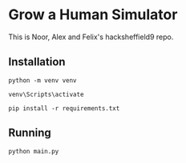 # Grow a Human Simulator

This is Noor, Alex and Felix's hacksheffield9 repo. 

## Installation

```
python -m venv venv
```

```
venv\Scripts\activate
```

```
pip install -r requirements.txt
```

## Running

```
python main.py
```
